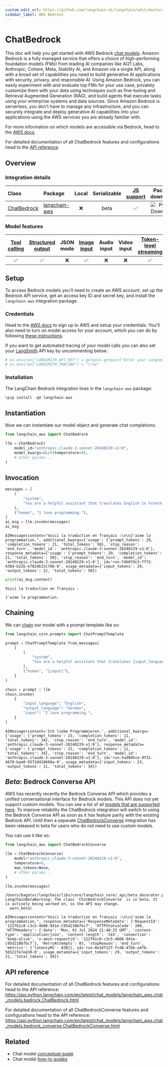 ```yaml
---
custom_edit_url: https://github.com/langchain-ai/langchain/edit/master/docs/docs/integrations/chat/bedrock.ipynb
sidebar_label: AWS Bedrock
---
```

# ChatBedrock

This doc will help you get started with AWS Bedrock [chat models](/docs/concepts/#chat-models). Amazon Bedrock is a fully managed service that offers a choice of high-performing foundation models (FMs) from leading AI companies like AI21 Labs, Anthropic, Cohere, Meta, Stability AI, and Amazon via a single API, along with a broad set of capabilities you need to build generative AI applications with security, privacy, and responsible AI. Using Amazon Bedrock, you can easily experiment with and evaluate top FMs for your use case, privately customize them with your data using techniques such as fine-tuning and Retrieval Augmented Generation (RAG), and build agents that execute tasks using your enterprise systems and data sources. Since Amazon Bedrock is serverless, you don't have to manage any infrastructure, and you can securely integrate and deploy generative AI capabilities into your applications using the AWS services you are already familiar with.

For more information on which models are accessible via Bedrock, head to the [AWS docs](https://docs.aws.amazon.com/bedrock/latest/userguide/models-features.html).

For detailed documentation of all ChatBedrock features and configurations head to the [API reference](https://api.python.langchain.com/en/latest/chat_models/langchain_aws.chat_models.bedrock.ChatBedrock.html).

## Overview
### Integration details

| Class | Package | Local | Serializable | [JS support](https://js.langchain.com/v0.2/docs/integrations/chat/bedrock) | Package downloads | Package latest |
| :--- | :--- | :---: | :---: |  :---: | :---: | :---: |
| [ChatBedrock](https://api.python.langchain.com/en/latest/chat_models/langchain_aws.chat_models.bedrock.ChatBedrock.html) | [langchain-aws](https://api.python.langchain.com/en/latest/aws_api_reference.html) | ❌ | beta | ✅ | ![PyPI - Downloads](https://img.shields.io/pypi/dm/langchain-aws?style=flat-square&label=%20) | ![PyPI - Version](https://img.shields.io/pypi/v/langchain-aws?style=flat-square&label=%20) |

### Model features
| [Tool calling](/docs/how_to/tool_calling) | [Structured output](/docs/how_to/structured_output/) | JSON mode | [Image input](/docs/how_to/multimodal_inputs/) | Audio input | Video input | [Token-level streaming](/docs/how_to/chat_streaming/) | Native async | [Token usage](/docs/how_to/chat_token_usage_tracking/) | [Logprobs](/docs/how_to/logprobs/) |
| :---: | :---: | :---: | :---: |  :---: | :---: | :---: | :---: | :---: | :---: |
| ✅ | ✅ | ❌ | ✅ | ❌ | ❌ | ✅ | ❌ | ✅ | ❌ | 

## Setup

To access Bedrock models you'll need to create an AWS account, set up the Bedrock API service, get an access key ID and secret key, and install the `langchain-aws` integration package.

### Credentials

Head to the [AWS docs](https://docs.aws.amazon.com/bedrock/latest/userguide/setting-up.html) to sign up to AWS and setup your credentials. You'll also need to turn on model access for your account, which you can do by following [these instructions](https://docs.aws.amazon.com/bedrock/latest/userguide/model-access.html).

If you want to get automated tracing of your model calls you can also set your [LangSmith](https://docs.smith.langchain.com/) API key by uncommenting below:


```python
# os.environ["LANGSMITH_API_KEY"] = getpass.getpass("Enter your LangSmith API key: ")
# os.environ["LANGSMITH_TRACING"] = "true"
```

### Installation

The LangChain Bedrock integration lives in the `langchain-aws` package:


```python
%pip install -qU langchain-aws
```

## Instantiation

Now we can instantiate our model object and generate chat completions:


```python
from langchain_aws import ChatBedrock

llm = ChatBedrock(
    model_id="anthropic.claude-3-sonnet-20240229-v1:0",
    model_kwargs=dict(temperature=0),
    # other params...
)
```

## Invocation


```python
messages = [
    (
        "system",
        "You are a helpful assistant that translates English to French. Translate the user sentence.",
    ),
    ("human", "I love programming."),
]
ai_msg = llm.invoke(messages)
ai_msg
```



```output
AIMessage(content="Voici la traduction en français :\n\nJ'aime la programmation.", additional_kwargs={'usage': {'prompt_tokens': 29, 'completion_tokens': 21, 'total_tokens': 50}, 'stop_reason': 'end_turn', 'model_id': 'anthropic.claude-3-sonnet-20240229-v1:0'}, response_metadata={'usage': {'prompt_tokens': 29, 'completion_tokens': 21, 'total_tokens': 50}, 'stop_reason': 'end_turn', 'model_id': 'anthropic.claude-3-sonnet-20240229-v1:0'}, id='run-fdb07dc3-ff72-430d-b22b-e7824b15c766-0', usage_metadata={'input_tokens': 29, 'output_tokens': 21, 'total_tokens': 50})
```



```python
print(ai_msg.content)
```
```output
Voici la traduction en français :

J'aime la programmation.
```
## Chaining

We can [chain](/docs/how_to/sequence/) our model with a prompt template like so:


```python
from langchain_core.prompts import ChatPromptTemplate

prompt = ChatPromptTemplate.from_messages(
    [
        (
            "system",
            "You are a helpful assistant that translates {input_language} to {output_language}.",
        ),
        ("human", "{input}"),
    ]
)

chain = prompt | llm
chain.invoke(
    {
        "input_language": "English",
        "output_language": "German",
        "input": "I love programming.",
    }
)
```



```output
AIMessage(content='Ich liebe Programmieren.', additional_kwargs={'usage': {'prompt_tokens': 23, 'completion_tokens': 11, 'total_tokens': 34}, 'stop_reason': 'end_turn', 'model_id': 'anthropic.claude-3-sonnet-20240229-v1:0'}, response_metadata={'usage': {'prompt_tokens': 23, 'completion_tokens': 11, 'total_tokens': 34}, 'stop_reason': 'end_turn', 'model_id': 'anthropic.claude-3-sonnet-20240229-v1:0'}, id='run-5ad005ce-9f31-4670-baa0-9373d418698a-0', usage_metadata={'input_tokens': 23, 'output_tokens': 11, 'total_tokens': 34})
```


## ***Beta***: Bedrock Converse API

AWS has recently recently the Bedrock Converse API which provides a unified conversational interface for Bedrock models. This API does not yet support custom models. You can see a list of all [models that are supported here](https://docs.aws.amazon.com/bedrock/latest/userguide/conversation-inference.html). To improve reliability the ChatBedrock integration will switch to using the Bedrock Converse API as soon as it has feature parity with the existing Bedrock API. Until then a separate [ChatBedrockConverse](https://api.python.langchain.com/en/latest/chat_models/langchain_aws.chat_models.bedrock_converse.ChatBedrockConverse.html#langchain_aws.chat_models.bedrock_converse.ChatBedrockConverse) integration has been released in beta for users who do not need to use custom models.

You can use it like so:


```python
from langchain_aws import ChatBedrockConverse

llm = ChatBedrockConverse(
    model="anthropic.claude-3-sonnet-20240229-v1:0",
    temperature=0,
    max_tokens=None,
    # other params...
)

llm.invoke(messages)
```
```output
/Users/bagatur/langchain/libs/core/langchain_core/_api/beta_decorator.py:87: LangChainBetaWarning: The class `ChatBedrockConverse` is in beta. It is actively being worked on, so the API may change.
  warn_beta(
```


```output
AIMessage(content="Voici la traduction en français :\n\nJ'aime la programmation.", response_metadata={'ResponseMetadata': {'RequestId': '122fb1c8-c3c5-4b06-941e-c95d210bfbc7', 'HTTPStatusCode': 200, 'HTTPHeaders': {'date': 'Mon, 01 Jul 2024 21:48:25 GMT', 'content-type': 'application/json', 'content-length': '243', 'connection': 'keep-alive', 'x-amzn-requestid': '122fb1c8-c3c5-4b06-941e-c95d210bfbc7'}, 'RetryAttempts': 0}, 'stopReason': 'end_turn', 'metrics': {'latencyMs': 830}}, id='run-0e3df22f-fcd8-4fbb-a4fb-565227e7e430-0', usage_metadata={'input_tokens': 29, 'output_tokens': 21, 'total_tokens': 50})
```


## API reference

For detailed documentation of all ChatBedrock features and configurations head to the API reference: https://api.python.langchain.com/en/latest/chat_models/langchain_aws.chat_models.bedrock.ChatBedrock.html

For detailed documentation of all ChatBedrockConverse features and configurations head to the API reference: https://api.python.langchain.com/en/latest/chat_models/langchain_aws.chat_models.bedrock_converse.ChatBedrockConverse.html


## Related

- Chat model [conceptual guide](/docs/concepts/#chat-models)
- Chat model [how-to guides](/docs/how_to/#chat-models)
